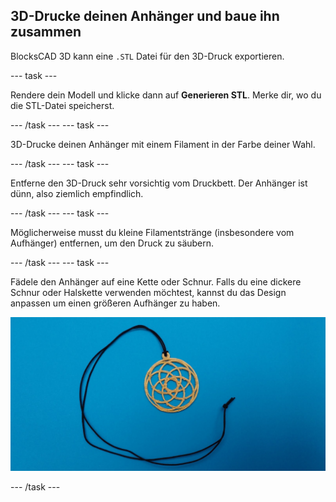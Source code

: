 ## 3D-Drucke deinen Anhänger und baue ihn zusammen

BlocksCAD 3D kann eine `.STL` Datei für den 3D-Druck exportieren.

--- task ---

Rendere dein Modell und klicke dann auf **Generieren STL**. Merke dir, wo du die STL-Datei speicherst.

--- /task --- --- task ---

3D-Drucke deinen Anhänger mit einem Filament in der Farbe deiner Wahl.

--- /task --- --- task ---

Entferne den 3D-Druck sehr vorsichtig vom Druckbett. Der Anhänger ist dünn, also ziemlich empfindlich.

--- /task --- --- task ---

Möglicherweise musst du kleine Filamentstränge (insbesondere vom Aufhänger) entfernen, um den Druck zu säubern.

--- /task --- --- task ---

Fädele den Anhänger auf eine Kette oder Schnur. Falls du eine dickere Schnur oder Halskette verwenden möchtest, kannst du das Design anpassen um einen größeren Aufhänger zu haben.

![Screenshot](images/pendant-printed.png)

--- /task ---
